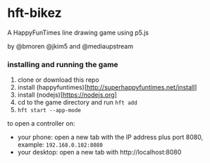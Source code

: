 # hft-bikez
A HappyFunTimes line drawing game using p5.js

by @bmoren @jkim5 and @mediaupstream

### installing and running the game

1. clone or download this repo
2. install (happyfuntimes)[http://superhappyfuntimes.net/install]
3. install (nodejs)[https://nodejs.org]
4. cd to the game directory and run `hft add`
5. `hft start --app-mode`

to open a controller on:
- your phone: open a new tab with the IP address plus port 8080, example: `192.168.0.102:8080`
- your desktop: open a new tab with http://localhost:8080


